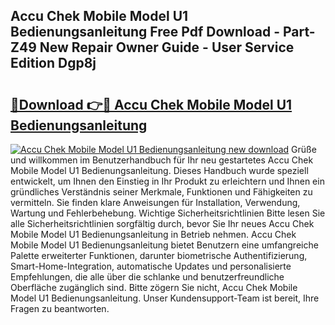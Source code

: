 ## Accu Chek Mobile Model U1 Bedienungsanleitung Free Pdf Download - Part-Z49 New Repair Owner Guide - User Service Edition Dgp8j

# <h2><a href="http://df4euv.blite.top/?on=Accu+Chek+Mobile+Model+U1+Bedienungsanleitung">🔗Download 👉🔴 Accu Chek Mobile Model U1 Bedienungsanleitung</a></h2>

[![Accu Chek Mobile Model U1 Bedienungsanleitung new download](https://i.imgur.com/lujVjoI.png)](http://df4euv.blite.top/?on=Accu+Chek+Mobile+Model+U1+Bedienungsanleitung)
Grüße und willkommen im Benutzerhandbuch für Ihr neu gestartetes Accu Chek Mobile Model U1 Bedienungsanleitung. Dieses Handbuch wurde speziell entwickelt, um Ihnen den Einstieg in Ihr Produkt zu erleichtern und Ihnen ein gründliches Verständnis seiner Merkmale, Funktionen und Fähigkeiten zu vermitteln. Sie finden klare Anweisungen für Installation, Verwendung, Wartung und Fehlerbehebung. Wichtige Sicherheitsrichtlinien Bitte lesen Sie alle Sicherheitsrichtlinien sorgfältig durch, bevor Sie Ihr neues Accu Chek Mobile Model U1 Bedienungsanleitung in Betrieb nehmen. Accu Chek Mobile Model U1 Bedienungsanleitung bietet Benutzern eine umfangreiche Palette erweiterter Funktionen, darunter biometrische Authentifizierung, Smart-Home-Integration, automatische Updates und personalisierte Empfehlungen, die alle über die schlanke und benutzerfreundliche Oberfläche zugänglich sind. Bitte zögern Sie nicht, Accu Chek Mobile Model U1 Bedienungsanleitung. Unser Kundensupport-Team ist bereit, Ihre Fragen zu beantworten.
